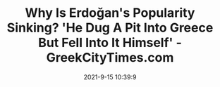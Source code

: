 ---
"title": "Why Is Erdoğan's Popularity Sinking? 'He Dug A Pit Into Greece But Fell Into It Himself' - GreekCityTimes.com"
"date": "2021-9-15 10:39:9"
"feed_name": "GOOGLENEWSDRILLING"
"feed_website": "https://news.google.com/search?q=drilling%2Bincident&hl=en-US&gl=US&ceid=US:en"
"feed_rss": "https://news.google.com/rss/search?q=drilling%2Bincident&hl=en-US&gl=US&ceid=US:en"
"link": "https://greekcitytimes.com/2021/09/15/erdogan-popularity-sinking/"
"file": "_posts/2021-1-1-c7183d0ca312ee5f8c5018f7103b2a67e30550db.md"
"accident": "0"
"drilling": "0"
"dead": "0"
"injured": "0"
---